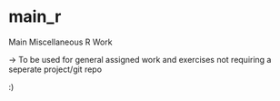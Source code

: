 # main_r
Main Miscellaneous R Work 

-> To be used for general assigned work and exercises not requiring 
a seperate project/git repo

:)
